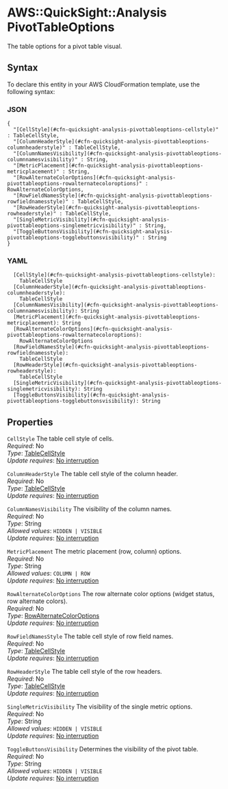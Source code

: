 # AWS::QuickSight::Analysis PivotTableOptions<a name="aws-properties-quicksight-analysis-pivottableoptions"></a>

The table options for a pivot table visual\.

## Syntax<a name="aws-properties-quicksight-analysis-pivottableoptions-syntax"></a>

To declare this entity in your AWS CloudFormation template, use the following syntax:

### JSON<a name="aws-properties-quicksight-analysis-pivottableoptions-syntax.json"></a>

```
{
  "[CellStyle](#cfn-quicksight-analysis-pivottableoptions-cellstyle)" : TableCellStyle,
  "[ColumnHeaderStyle](#cfn-quicksight-analysis-pivottableoptions-columnheaderstyle)" : TableCellStyle,
  "[ColumnNamesVisibility](#cfn-quicksight-analysis-pivottableoptions-columnnamesvisibility)" : String,
  "[MetricPlacement](#cfn-quicksight-analysis-pivottableoptions-metricplacement)" : String,
  "[RowAlternateColorOptions](#cfn-quicksight-analysis-pivottableoptions-rowalternatecoloroptions)" : RowAlternateColorOptions,
  "[RowFieldNamesStyle](#cfn-quicksight-analysis-pivottableoptions-rowfieldnamesstyle)" : TableCellStyle,
  "[RowHeaderStyle](#cfn-quicksight-analysis-pivottableoptions-rowheaderstyle)" : TableCellStyle,
  "[SingleMetricVisibility](#cfn-quicksight-analysis-pivottableoptions-singlemetricvisibility)" : String,
  "[ToggleButtonsVisibility](#cfn-quicksight-analysis-pivottableoptions-togglebuttonsvisibility)" : String
}
```

### YAML<a name="aws-properties-quicksight-analysis-pivottableoptions-syntax.yaml"></a>

```
  [CellStyle](#cfn-quicksight-analysis-pivottableoptions-cellstyle): 
    TableCellStyle
  [ColumnHeaderStyle](#cfn-quicksight-analysis-pivottableoptions-columnheaderstyle): 
    TableCellStyle
  [ColumnNamesVisibility](#cfn-quicksight-analysis-pivottableoptions-columnnamesvisibility): String
  [MetricPlacement](#cfn-quicksight-analysis-pivottableoptions-metricplacement): String
  [RowAlternateColorOptions](#cfn-quicksight-analysis-pivottableoptions-rowalternatecoloroptions): 
    RowAlternateColorOptions
  [RowFieldNamesStyle](#cfn-quicksight-analysis-pivottableoptions-rowfieldnamesstyle): 
    TableCellStyle
  [RowHeaderStyle](#cfn-quicksight-analysis-pivottableoptions-rowheaderstyle): 
    TableCellStyle
  [SingleMetricVisibility](#cfn-quicksight-analysis-pivottableoptions-singlemetricvisibility): String
  [ToggleButtonsVisibility](#cfn-quicksight-analysis-pivottableoptions-togglebuttonsvisibility): String
```

## Properties<a name="aws-properties-quicksight-analysis-pivottableoptions-properties"></a>

`CellStyle`  <a name="cfn-quicksight-analysis-pivottableoptions-cellstyle"></a>
The table cell style of cells\.  
*Required*: No  
*Type*: [TableCellStyle](aws-properties-quicksight-analysis-tablecellstyle.md)  
*Update requires*: [No interruption](https://docs.aws.amazon.com/AWSCloudFormation/latest/UserGuide/using-cfn-updating-stacks-update-behaviors.html#update-no-interrupt)

`ColumnHeaderStyle`  <a name="cfn-quicksight-analysis-pivottableoptions-columnheaderstyle"></a>
The table cell style of the column header\.  
*Required*: No  
*Type*: [TableCellStyle](aws-properties-quicksight-analysis-tablecellstyle.md)  
*Update requires*: [No interruption](https://docs.aws.amazon.com/AWSCloudFormation/latest/UserGuide/using-cfn-updating-stacks-update-behaviors.html#update-no-interrupt)

`ColumnNamesVisibility`  <a name="cfn-quicksight-analysis-pivottableoptions-columnnamesvisibility"></a>
The visibility of the column names\.  
*Required*: No  
*Type*: String  
*Allowed values*: `HIDDEN | VISIBLE`  
*Update requires*: [No interruption](https://docs.aws.amazon.com/AWSCloudFormation/latest/UserGuide/using-cfn-updating-stacks-update-behaviors.html#update-no-interrupt)

`MetricPlacement`  <a name="cfn-quicksight-analysis-pivottableoptions-metricplacement"></a>
The metric placement \(row, column\) options\.  
*Required*: No  
*Type*: String  
*Allowed values*: `COLUMN | ROW`  
*Update requires*: [No interruption](https://docs.aws.amazon.com/AWSCloudFormation/latest/UserGuide/using-cfn-updating-stacks-update-behaviors.html#update-no-interrupt)

`RowAlternateColorOptions`  <a name="cfn-quicksight-analysis-pivottableoptions-rowalternatecoloroptions"></a>
The row alternate color options \(widget status, row alternate colors\)\.  
*Required*: No  
*Type*: [RowAlternateColorOptions](aws-properties-quicksight-analysis-rowalternatecoloroptions.md)  
*Update requires*: [No interruption](https://docs.aws.amazon.com/AWSCloudFormation/latest/UserGuide/using-cfn-updating-stacks-update-behaviors.html#update-no-interrupt)

`RowFieldNamesStyle`  <a name="cfn-quicksight-analysis-pivottableoptions-rowfieldnamesstyle"></a>
The table cell style of row field names\.  
*Required*: No  
*Type*: [TableCellStyle](aws-properties-quicksight-analysis-tablecellstyle.md)  
*Update requires*: [No interruption](https://docs.aws.amazon.com/AWSCloudFormation/latest/UserGuide/using-cfn-updating-stacks-update-behaviors.html#update-no-interrupt)

`RowHeaderStyle`  <a name="cfn-quicksight-analysis-pivottableoptions-rowheaderstyle"></a>
The table cell style of the row headers\.  
*Required*: No  
*Type*: [TableCellStyle](aws-properties-quicksight-analysis-tablecellstyle.md)  
*Update requires*: [No interruption](https://docs.aws.amazon.com/AWSCloudFormation/latest/UserGuide/using-cfn-updating-stacks-update-behaviors.html#update-no-interrupt)

`SingleMetricVisibility`  <a name="cfn-quicksight-analysis-pivottableoptions-singlemetricvisibility"></a>
The visibility of the single metric options\.  
*Required*: No  
*Type*: String  
*Allowed values*: `HIDDEN | VISIBLE`  
*Update requires*: [No interruption](https://docs.aws.amazon.com/AWSCloudFormation/latest/UserGuide/using-cfn-updating-stacks-update-behaviors.html#update-no-interrupt)

`ToggleButtonsVisibility`  <a name="cfn-quicksight-analysis-pivottableoptions-togglebuttonsvisibility"></a>
Determines the visibility of the pivot table\.  
*Required*: No  
*Type*: String  
*Allowed values*: `HIDDEN | VISIBLE`  
*Update requires*: [No interruption](https://docs.aws.amazon.com/AWSCloudFormation/latest/UserGuide/using-cfn-updating-stacks-update-behaviors.html#update-no-interrupt)